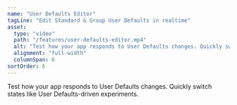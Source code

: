 ```yaml
---
name: "User Defaults Editor"
tagLine: "Edit Standard & Group User Defaults in realtime"
asset:
  type: "video"
  path: "/features/user-defaults-editor.mp4"
  alt: "Test how your app responds to User Defaults changes. Quickly switch states like User Defaults-driven experiments."
  alignment: "full-width"
  columnSpan: 6
sortOrder: 6
---
```


Test how your app responds to User Defaults changes. Quickly switch states like User Defaults-driven experiments.
